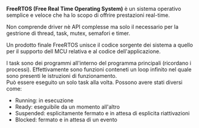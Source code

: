 **FreeRTOS (Free Real Time Operating System)** è un sistema operativo semplice e veloce che ha lo scopo di offrire prestazioni real-time.

 Non comprende driver nè API complesse ma solo il necessario per la gestrione di thread, task, mutex, semafori e timer.

 Un prodotto finale FreeRTOS unisce il codice sorgente dei sistema a  quello per il supporto dell MCU relativa e al codice dell'applicazione.
 
 I task sono dei programmi all'interno del programma principali (ricordano i processi). Effettivamente sono funzioni conteneti un loop infinito nel quale sono presenti le istruzioni di funzionamento.  
 Può essere eseguito un solo task alla volta. Possono avere stati diversi come:

* Running: in esecuzione
* Ready: eseguibile da un momento all'altro
* Suspended: esplicitamente fermato e in attesa di esplicita riattivazioni
* Blocked: fermato e in attesa di un evento